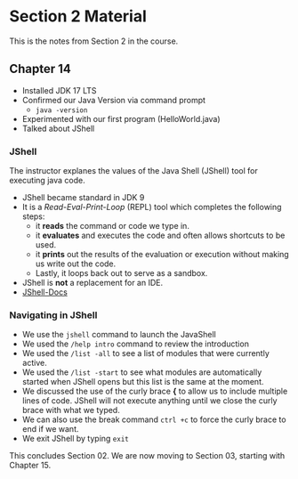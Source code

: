 # Section 2 Material
This is the notes from Section 2 in the course. 

## Chapter 14
- Installed JDK 17 LTS
- Confirmed our Java Version via command prompt
    - `java -version`
- Experimented with our first program (HelloWorld.java) 
- Talked about JShell

### JShell
The instructor explanes the values of the Java Shell (JShell) tool for executing java code. 

- JShell became standard in JDK 9
- It is a *Read-Eval-Print-Loop* (REPL) tool which completes the following steps:
    - it **reads** the command or code we type in.
    - it **evaluates** and executes the code and often allows shortcuts to be used. 
    - it **prints** out the results of the evaluation or execution without making us write out the code. 
    - Lastly, it loops back out to serve as a sandbox. 
- JShell is **not** a replacement for an IDE. 
- [JShell-Docs](https://docs,oracle.com/en/java/javase/17/jshell/introduction-jshell.html)

### Navigating in JShell
- We use the `jshell` command to launch the JavaShell
- We used the `/help intro` command to review the introduction
- We used the `/list -all` to see a list of modules that were currently active. 
- We used the `/list -start` to see what modules are automatically started when JShell opens but this list is the same at the moment. 
- We discussed the use of the curly brace **{** to allow us to include multiple lines of code. JShell will not execute anything until we close the curly brace with what we typed. 
- We can also use the break command `ctrl +c` to force the curly brace to end if we want. 
- We exit JShell by typing `exit`

This concludes Section 02. We are now moving to Section 03, starting with Chapter 15. 
